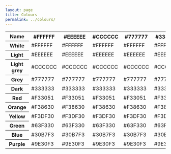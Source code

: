 ```yaml
---
layout: page
title: Colours
permalink: ../colours/
---
```


<table class="nicetable force-light">
  <col/>
  <col/>
  <col class="bg-light"/>
  <col class="bg-light-grey"/>
  <col class="bg-grey"/>
  <col class="bg-dark"/>
  <col class="bg-red"/>
  <col class="bg-orange"/>
  <col class="bg-yellow"/>
  <col class="bg-green"/>
  <col class="bg-blue"/>
  <col class="bg-purple"/>
  <tr>
    <th scope="col">Name</th>
    <th scope="col">#FFFFFF</th>
    <th scope="col">#EEEEEE</th>
    <th scope="col">#CCCCCC</th>
    <th scope="col">#777777</th>
    <th scope="col" class="white">#333333</th>
    <th scope="col">#F33051</th>
    <th scope="col">#F38630</th>
    <th scope="col">#F3DF30</th>
    <th scope="col">#63F330</th>
    <th scope="col">#30B7F3</th>
    <th scope="col">#9E30f3</th>
  </tr>
  <tr class="white">
    <th scope="row" class="bg-dark">White</th>
    <td>#FFFFFF</td>
    <td>#FFFFFF</td>
    <td>#FFFFFF</td>
    <td>#FFFFFF</td>
    <td>#FFFFFF</td>
    <td>#FFFFFF</td>
    <td>#FFFFFF</td>
    <td>#FFFFFF</td>
    <td>#FFFFFF</td>
    <td>#FFFFFF</td>
    <td>#FFFFFF</td>
  </tr>
  <tr class="light">
    <th scope="row" class="bg-dark">Light</th>
    <td>#EEEEEE</td>
    <td>#EEEEEE</td>
    <td>#EEEEEE</td>
    <td>#EEEEEE</td>
    <td>#EEEEEE</td>
    <td>#EEEEEE</td>
    <td>#EEEEEE</td>
    <td>#EEEEEE</td>
    <td>#EEEEEE</td>
    <td>#EEEEEE</td>
    <td>#EEEEEE</td>
  </tr>
  <tr class="light-grey">
    <th scope="row" class="bg-dark">Light grey</th>
    <td>#CCCCCC</td>
    <td>#CCCCCC</td>
    <td>#CCCCCC</td>
    <td>#CCCCCC</td>
    <td>#CCCCCC</td>
    <td>#CCCCCC</td>
    <td>#CCCCCC</td>
    <td>#CCCCCC</td>
    <td>#CCCCCC</td>
    <td>#CCCCCC</td>
    <td>#CCCCCC</td>
  </tr>
  <tr class="grey">
    <th scope="row">Grey</th>
    <td>#777777</td>
    <td>#777777</td>
    <td>#777777</td>
    <td>#777777</td>
    <td>#777777</td>
    <td>#777777</td>
    <td>#777777</td>
    <td>#777777</td>
    <td>#777777</td>
    <td>#777777</td>
    <td>#777777</td>
  </tr>
  <tr>
    <th scope="row">Dark</th>
    <td>#333333</td>
    <td>#333333</td>
    <td>#333333</td>
    <td>#333333</td>
    <td>#333333</td>
    <td>#333333</td>
    <td>#333333</td>
    <td>#333333</td>
    <td>#333333</td>
    <td>#333333</td>
    <td>#333333</td>
  </tr>
  <tr class="red">
    <th scope="row">Red</th>
    <td>#F33051</td>
    <td>#F33051</td>
    <td>#F33051</td>
    <td>#F33051</td>
    <td>#F33051</td>
    <td>#F33051</td>
    <td>#F33051</td>
    <td>#F33051</td>
    <td>#F33051</td>
    <td>#F33051</td>
    <td>#F33051</td>
  </tr>
  <tr class="orange">
    <th scope="row">Orange</th>
    <td>#F38630</td>
    <td>#F38630</td>
    <td>#F38630</td>
    <td>#F38630</td>
    <td>#F38630</td>
    <td>#F38630</td>
    <td>#F38630</td>
    <td>#F38630</td>
    <td>#F38630</td>
    <td>#F38630</td>
    <td>#F38630</td>
  </tr>
  <tr class="yellow">
    <th scope="row">Yellow</th>
    <td>#F3DF30</td>
    <td>#F3DF30</td>
    <td>#F3DF30</td>
    <td>#F3DF30</td>
    <td>#F3DF30</td>
    <td>#F3DF30</td>
    <td>#F3DF30</td>
    <td>#F3DF30</td>
    <td>#F3DF30</td>
    <td>#F3DF30</td>
    <td>#F3DF30</td>
  </tr>
  <tr class="green">
    <th scope="row">Green</th>
    <td>#63F330</td>
    <td>#63F330</td>
    <td>#63F330</td>
    <td>#63F330</td>
    <td>#63F330</td>
    <td>#63F330</td>
    <td>#63F330</td>
    <td>#63F330</td>
    <td>#63F330</td>
    <td>#63F330</td>
    <td>#63F330</td>
  </tr>
  <tr class="blue">
    <th scope="row">Blue</th>
    <td>#30B7F3</td>
    <td>#30B7F3</td>
    <td>#30B7F3</td>
    <td>#30B7F3</td>
    <td>#30B7F3</td>
    <td>#30B7F3</td>
    <td>#30B7F3</td>
    <td>#30B7F3</td>
    <td>#30B7F3</td>
    <td>#30B7F3</td>
    <td>#30B7F3</td>
  </tr>
  <tr class="purple">
    <th scope="row">Purple</th>
    <td>#9E30F3</td>
    <td>#9E30F3</td>
    <td>#9E30F3</td>
    <td>#9E30F3</td>
    <td>#9E30F3</td>
    <td>#9E30F3</td>
    <td>#9E30F3</td>
    <td>#9E30F3</td>
    <td>#9E30F3</td>
    <td>#9E30F3</td>
    <td>#9E30F3</td>
  </tr>
</table>
